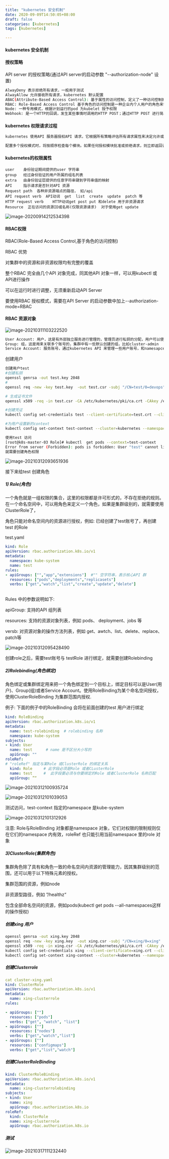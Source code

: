 ```yaml
---
title: "kubernetes 安全机制"
date: 2020-09-09T14:50:05+08:00
draft: false  
categories: [kubernetes]
tags: [kubernetes]

---
```


#### kubernetes 安全机制

<!--more-->

#### 授权策略

API server 的授权策略(通过API server的启动参数 "--authorization-node"  设置)

```bash
AlwayDeny 表示拒绝所有请求，一般用于测试
AlwayAllow 允许接收所有请求，kubernetes 默认配置
ABAC(Attribute-Based Access Control): 基于属性的访问控制，定义了一种访问控制的范例，通过使用将属性组合在一起的策略，将访问权限授予用户。策略可以使用任何类型的属性(用户属性，资源属性，对象环境属性等)
RBAC: Role-Based Access Control 基于角色的访问控制是一种企业内个人用户的角色来管理对计算机或网络资源的访问的方法。 
Node: 一种专用模式，根据计划运行的pod 为kubelet 授予权限
Webhook: 是一个HTTP的回调，发生某些事情时调用的HTTP POST；通过HTTP POST 进行简单的事件通知。实现WebHook 的web 应用程序在发生某些事情时将消息发布到URL。

```

#### kubernetes 权限请求过程

```bash
kubernetes 使用API 服务器授权API 请求，它根据所有策略评估所有请求属性来决定允许或拒绝请求。一个API请求的所有部分必须被某些策略允许才能继续。默认情况下拒绝权限。 

配置多个授权模式时，将按顺序检查每个模块。如果任何授权模块批准或拒绝请求，则立即返回该决定，并且不会与其他授权模块协商。如果所有模块对请求没有意见，则拒绝请求。一个拒绝响应返回HTTP状态代码403。 
```

#### kubernetes的权限属性

```
user    身份验证期间提供的user 字符串
group   经过身份验证的用户所属的组名列表
extra   由身份验证层提供的任意字符串键到字符串值的映射
API     指示请求是否针对API 资源 
Request path  各种非资源端点的路径， 如/api 
API request verb  API动词  get  list  create  update  patch 等
HTTP request verb    HTTP动词get post put 和delete 用于非资源请求
Resource  正在访问的资源ID或名称(仅限资源请求)  对于使用get update 
```

![image-20200914212534398](https://xing-blog.oss-cn-beijing.aliyuncs.com/2020-09-14-132534.png)



#### RBAC权限

RBAC(Role-Based Access Control,基于角色的访问控制) 

RBAC 优势 

对集群中的资源和非资源权限均有完整的覆盖

整个RBAC 完全由几个API 对象完成，同其他API 对象一样，可以用kubectl 或API进行操作

可以在运行时进行调整，无须重新启动API Server 

要使用RBAC 授权模式，需要在API  Server  的启动参数中加上--authorization-mode=RBAC 

#### RBAC 资源对象

![image-20210311103222520](https://xing-blog.oss-cn-beijing.aliyuncs.com/2021-03-11-023223.png)

```bash
User Account: 用户，这是有外部独立服务进行管理的，管理员进行私钥的分配，用户可以使用KeyStone或者Goolge账号，甚至一个用户名和密码的文件列表也可以，对于用户的管理集群内部没有一个关联的资源对象，所以用户不能通过集群内部API来进行管理 
Group: 组，这是用来关联多个账号的，集群中有一些默认创建的组，比如cluster-admin
Service Account: 服务账号，通过kubernetes API 来管理一些用户账号，和namesapces 进行关联的，适用于集群内部运行的应用程序，需要通过API来完成权限认证，所以在集群内部进行权限操作，我们都需要用到ServiceAccount 
```

创建用户

```bash
创建用户test
#创建私钥
openssl genrsa -out test.key 2048
#
openssl req -new -key test.key  -out test.csr -subj "/CN=test/0=devops"

# 生成证书文件
openssl x509 -req -in test.csr -CA /etc/kubernetes/pki/ca.crt -CAkey /etc/kubernetes/pki/ca.key  -CAcreateserial -out test.crt -days 500

#创建凭证
kubectl config set-credentials test --client-certificate=test.crt --client-key=test.key

#为用户设置新的context 
kubectl config set-context test-context --cluster=kubernetes --namespace=kube-system --user=test

使用test 访问
[root@k8s-master-03 Role]# kubectl  get pods --context=test-context
Error from server (Forbidden): pods is forbidden: User "test" cannot list resource "pods" in API group "" in the namespace "kube-system"
就需要创建角色权限
```

![image-20210312093651936](https://xing-blog.oss-cn-beijing.aliyuncs.com/2021-03-12-013652.png)

接下来给test 创建角色

##### 1) Role(角色)

一个角色就是一组权限的集合，这里的权限都是许可形式的，不存在拒绝的规则。在一个命名空间中，可以用角色来定义一个角色，如果是集群级别的，就需要使用ClusterRole了，

角色只能对命名空间内的资源进行授权，例如:  已经创建了test账号了，再创建test 的Role 

test.yaml 

```yaml
kind: Role
apiVersion: rbac.authorization.k8s.io/v1
metadata: 
  namespace: kube-system   
  name: test 
rules:
- apiGroups: ["","app","extensions"]  #"" 空字符串，表示核心API 群
  resources: ["pods","deployments","replicasets"]
  verbs: ["get","watch","list","create","update","delete"]
  
```

Rules 中的参数说明如下:

apiGroup: 支持的API 组列表

resources: 支持的资源对象列表，例如 pods、 deployment、jobs 等

versb: 对资源对象的操作方法列表，例如 get、awtch、list、delete、replace、patch等 

![image-20210312095428490](https://xing-blog.oss-cn-beijing.aliyuncs.com/2021-03-12-015432.png)

创建role之后，需要test账号与 testRole 进行绑定，就需要创建Rolebinding

##### 2)Rolebinding(角色绑定)

角色绑定或集群绑定用来把一个角色绑定到一个目标上，绑定目标可以是User(用户)、Group(组)或者Service Account。使用RoleBinding为某个命名空间授权，使用ClusterRoleBinding 为集群范围内授权.

例子: 下面的例子中的RoleBinding 会将在前面创建的test 用户进行绑定

```yaml
kind: RoleBinding
apiVersion: rbac.authorization.k8s.io/v1
metadata: 
  name: test-rolebinding  # rolebinding 名称
  namespace: kube-system  
subjects:
- kind: User
  name: test      # name 是不区分大小写的
  apiGroup: ""
roleRef: 
# "roleRef" 指定与某Role 或ClusterRole 的绑定关系
  kind: Role     # 此字段必须是Role 或者CLusterRole 
  name: test     #  此字段要必须与你要绑定的Role 或者ClusterRole 名称匹配
  apiGroup: ”“
```

![image-20210312100935724](https://xing-blog.oss-cn-beijing.aliyuncs.com/2021-03-12-020938.png)

![image-20210312101039053](https://xing-blog.oss-cn-beijing.aliyuncs.com/2021-03-12-021041.png)

测试访问，test-context 指定的namespace 是kube-system 

![image-20210312101312926](https://xing-blog.oss-cn-beijing.aliyuncs.com/2021-03-12-021315.png)

注意: Role与RoleBinding 对象都是namespace 对象，它们对权限的限制规则仅在它们的namespace 内有效，roleRef 也只能引用当前namespace 里的role 对象

##### 3)ClusterRole(集群角色)

集群角色除了具有和角色一致的命名空间内资源的管理能力，因其集群级别的范围，还可以用于以下特殊元素的授权。

集群范围的资源，例如node 

非资源型路径，例如 ”/healthz“

包含全部命名空间的资源，例如pods(kubectl  get pods  --all-namespaces这样的操作授权)

##### 创建xing 用户

```bash
openssl genrsa -out xing.key 2048
openssl req -new -key xing.key  -out xing.csr -subj "/CN=xing/0=xing"
openssl x509 -req -in xing.csr -CA /etc/kubernetes/pki/ca.crt -CAkey /etc/kubernetes/pki/ca.key  -CAcreateserial -out xing.crt -days 500
kubectl config set-credentials xing --client-certificate=xing.crt --client-key=xing.key
kubectl config set-context xing-context --cluster=kubernetes --namespace=kube-system --user=xing
```

##### 创建Clusterrole

```yaml
cat cluster-xing.yaml
kind: ClusterRole
apiVersion: rbac.authorization.k8s.io/v1
metadata:
  name: xing-clusterrole
rules:

- apiGroups: [""]
  resources: ["pods"]
  verbs: ["get", "watch", "list"]
- apiGroups: [""]
  resources: ["nodes"]
  verbs: ["get","watch","list"]
- apiGroups: [""]
  resources: ["configmaps"]
  verbs: ["get","list","watch"]
```

##### 创建ClusterRoleBinding

```yaml
kind: ClusterRoleBinding
apiVersion: rbac.authorization.k8s.io/v1
metadata:
  name: xing-clusterrolebinding
subjects:
- kind: User
  name: xing
  apiGroup: rbac.authorization.k8s.io
roleRef:
  kind: ClusterRole
  name: xing-clusterrole
  apiGroup: rbac.authorization.k8s.io
```

##### 测试

![image-20210317111232440](https://xing-blog.oss-cn-beijing.aliyuncs.com/2021-03-17-031232.png)



















